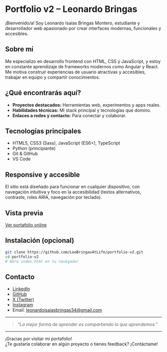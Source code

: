 # Portfolio v2 – Leonardo Bringas

¡Bienvenido/a!
Soy Leonardo Isaías Bringas Montero, estudiante y desarrollador web apasionado por crear interfaces modernas, funcionales y accesibles.

## Sobre mí

Me especializo en desarrollo frontend con HTML, CSS y JavaScript, y estoy en constante
aprendizaje de frameworks modernos como Angular y React. Me motiva construir experiencias de
usuario atractivas y accesibles, trabajar en equipo y compartir conocimientos.

## ¿Qué encontrarás aquí?

- **Proyectos destacados:** Herramientas web, experimentos y apps reales.
- **Habilidades técnicas:** Mi stack principal y tecnologías que domino.
- **Enlaces a redes y contacto:** Para conectar y colaborar.

## Tecnologías principales

- HTML5, CSS3 (Sass), JavaScript (ES6+), TypeScript
- Python (principiante)
- Git & GitHub
- VS Code

## Responsive y accesible

El sitio está diseñado para funcionar en cualquier dispositivo,
con navegación intuitiva y foco en la accesibilidad (textos alternativos,
contraste, roles ARIA, navegación por teclado).

## Vista previa

[Ver portafolio online](https://leobringasatlife.github.io/portfolio-v2/)

## Instalación (opcional)

```bash
git clone https://github.com/LeoBringasAtLife/portfolio-v2.git
cd portfolio-v2
# Abre index.html en tu navegador
```

## Contacto

- [LinkedIn](https://www.linkedin.com/in/leonardo-bringas-32b995353/)
- [GitHub](https://github.com/LeoBringasAtLife)
- [X (Twitter)](https://x.com/)
- [Instagram](https://www.instagram.com/leobringasatlife)
- Email: leonardoisaiasbringas34@gmail.com

---

> _“La mejor forma de aprender es compartiendo lo que aprendemos.”_

---

¡Gracias por visitar mi portafolio!  
¿Te gustaría colaborar en algún proyecto o tienes feedback? ¡Contáctame!
